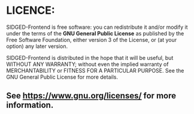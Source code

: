 # LICENCE:

SIDGED-Frontend is free software: you can redistribute it and/or modify it under the terms of the **GNU General Public License** as published by the Free Software Foundation, either version 3 of the License, or (at your option) any later version.

SIDGED-Frontend is distributed in the hope that it will be useful,
but WITHOUT ANY WARRANTY; without even the implied warranty of
MERCHANTABILITY or FITNESS FOR A PARTICULAR PURPOSE.  See the
GNU General Public License for more details.

## See <https://www.gnu.org/licenses/> for more information.